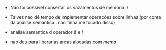 - Não foi posśivel consertar os vazamentos de memória :/

- Talvez nao dê tempo de implementar operações sobre linhas (por conta da
análise semântica.. não tinha me tocado disso)

- analise semantica d operador _&_ e _!_

- nao deu para liberar as areas alocadas com _mema_